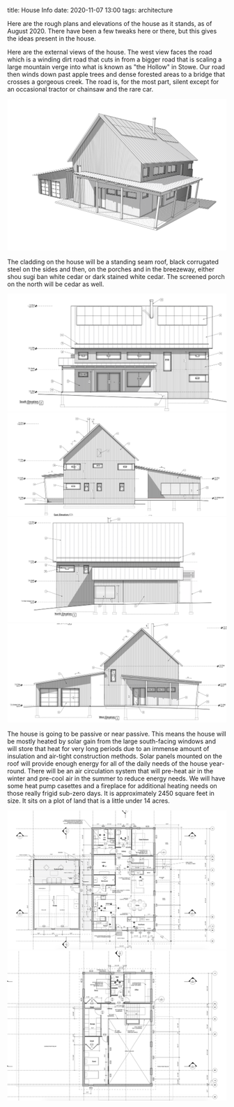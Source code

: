 title: House Info
date: 2020-11-07 13:00
tags: architecture


Here are the rough plans and elevations of the house as it stands, as of August 2020.  There have been a few tweaks here or there, but this gives the ideas present in the house.

Here are the external views of the house.  The west view faces the road which is a winding dirt road that cuts in from a bigger road that is scaling a large mountain verge into what is known as "the Hollow" in Stowe.  Our road then winds down past apple trees and dense forested areas to a bridge that crosses a gorgeous creek.  The road is, for the most part, silent except for an occasional tractor or chainsaw and the rare car. 

![](/files/house-skyview.png)       

The cladding on the house will be a standing seam roof, black corrugated steel on the sides and then, on the porches and in the breezeway, either shou sugi ban white cedar or dark stained white cedar.  The screened porch on the north will be cedar as well.

![](/files/house-south-elevation.png)        
![](/files/house-east-elevation.png)         
![](/files/house-north-elevation.png)        
![](/files/house-west-elevation.png)        

The house is going to be passive or near passive. This means the house will be mostly heated by solar gain from the large south-facing windows and will store that heat for very long periods due to an immense amount of insulation and air-tight construction methods.  Solar panels mounted on the roof will provide enough energy for all of the daily needs of the house year-round. There will be an air circulation system that will pre-heat air in the winter and pre-cool air in the summer to reduce energy needs. We will have some heat pump casettes and a fireplace for additional heating needs on those really frigid sub-zero days.  It is approximately 2450 square feet in size. It sits on a plot of land that is a little under 14 acres. 

![](/files/house-first-floor.png)         
![](/files/house-second-floor.png)
